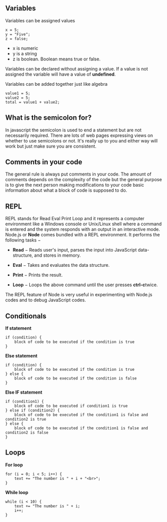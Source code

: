 ﻿## Variables

Variables can be assigned values

    x = 5;
    y = "Five";
    z = false;

 - x is numeric 
 - y is a string 
 - z is boolean.  Boolean means true or false.

Variables can be declared without assigning a value.  If a value is not assigned the variable will have a value of **undefined**.

Variables can be added together just like algebra

    value1 = 5;
    value2 = 5;
    total = value1 + value2;

## What is the semicolon for?

In javascript the semicolon is used to end a statement but are not necessarily required.  There are lots of web pages expressing views on whether to use semicolons or not.  It's really up to you and either way will work but just make sure you are consistent.


## Comments in your code

The general rule is always put comments in your code.  The amount of comments depends on the complexity of the code but the general purpose is to give the next person making modifications to your code basic information about what a block of code is supposed to do.

## REPL

REPL stands for Read Eval Print Loop and it represents a computer environment like a Windows console or Unix/Linux shell where a command is entered and the system responds with an output in an interactive mode. Node.js or  **Node**  comes bundled with a REPL environment. It performs the following tasks −

-   **Read**  − Reads user's input, parses the input into JavaScript data-structure, and stores in memory.
    
-   **Eval**  − Takes and evaluates the data structure.
    
-   **Print**  − Prints the result.
    
-   **Loop**  − Loops the above command until the user presses  **ctrl-c**twice.
    

The REPL feature of Node is very useful in experimenting with Node.js codes and to debug JavaScript codes.

## Conditionals

**If statement**

    if (condition) {
        block of code to be executed if the condition is true
    }


**Else statement** 


    if (condition) {
        block of code to be executed if the condition is true
    } else { 
        block of code to be executed if the condition is false
    }


**Else IF statement**

    if (condition1) {
        block of code to be executed if condition1 is true
    } else if (condition2) {
        block of code to be executed if the condition1 is false and condition2 is true
    } else {
        block of code to be executed if the condition1 is false and condition2 is false
    }

## Loops

**For loop**

    for (i = 0; i < 5; i++) {
        text += "The number is " + i + "<br>";
    }

**While loop**


    while (i < 10) {
        text += "The number is " + i;
        i++;
    }


